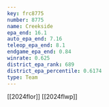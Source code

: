 ```yaml
---
key: frc8775
number: 8775
name: Creekside
epa_end: 16.1
auto_epa_end: 7.16
teleop_epa_end: 8.1
endgame_epa_end: 0.84
winrate: 0.625
district_epa_rank: 689
district_epa_percentile: 0.6174
type: Team
---
```

[[2024flor]]
[[2024flwp]]
